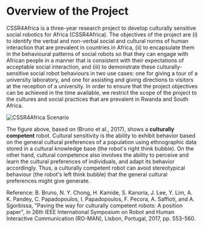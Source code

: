 # Overview of the  Project

 CSSR4Africa is a three-year research project to develop culturally sensitive social robotics for Africa (CSSR4Africa). The objectives of the project are
  (i) to identify the verbal and non-verbal social and cultural norms of human interaction that are prevalent in countries in Africa,
    (ii) to encapsulate them in the behavioural patterns of social robots so that they  can engage with African people in a manner that is consistent with their expectations of acceptable social interaction, and
    (iii) to demonstrate these culturally-sensitive social robot behaviours in two use cases: one for giving a tour of a university laboratory, and one for assisting and giving directions to visitors at the reception of a university.
    In order to ensure that the project objectives can be achieved in the time available, we restrict the scope of the project to the cultures and social practices that are prevalent in Rwanda and South Africa.
    
![CSSR4Africa Scenario](/images/CSSR_Scenario2.png)

 The figure above, based on (Bruno et al., 2017), shows a <strong>culturally competent</strong> robot. Cultural sensitivity is  the ability to exhibit behavior based on the general cultural preferences of a population using  ethnographic data stored in a cultural knowledge base (the robot's right think bubble).  On the other hand, cultural competence also involves the ability to perceive and learn the cultural preferences of individuals, and adapt its behavior accordingly. Thus, a culturally competent robot can avoid stereotypical behaviour (the robot's left think bubble) that the general cultural preferences might give generate.
 
 Reference: B. Bruno, N. Y. Chong, H. Kamide, S. Kanoria, J. Lee, Y. Lim, A. K. Pandey, C. Papadopoulos, I. Papadopoulos, F. Pecora, A. Saffioti, and A. Sgorbissa, "Paving the way for culturally competent robots: A position paper", in 26th IEEE International Symposium on Robot and Human Interactive Communication (RO-MAN), Lisbon, Portugal, 2017, pp. 553-560.
    

